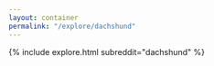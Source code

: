 ```yaml
---
layout: container
permalink: "/explore/dachshund"
---
```


<link rel="stylesheet" type="text/css" href="/static/css/explore.css">
{% include explore.html subreddit="dachshund" %}
